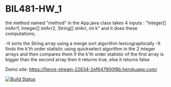 # BIL481-HW_1

the method named "method" in the App.java class takes 4 inputs : "Integer[] intArr1, Integer[] intArr2, String[] strArr, int k" 
and it does these computations;

-It sorts the String array using a merge sort algorithm lexicographically 
-It finds the k'th order statistic using quickselect algorithm in the 2 integer arrays and then compares them if the k'th order statistic
of the first array is bigger than the second array then it returns true, else it returns false  


Demo site: https://fierce-stream-22634-2ef647900f8b.herokuapp.com/

[![Build Status](https://app.travis-ci.com/arda-tuz/myDemoApp.svg?token=4jhZ7XewWdDxnZhkku9o&branch=master)](https://app.travis-ci.com/arda-tuz/myDemoApp)